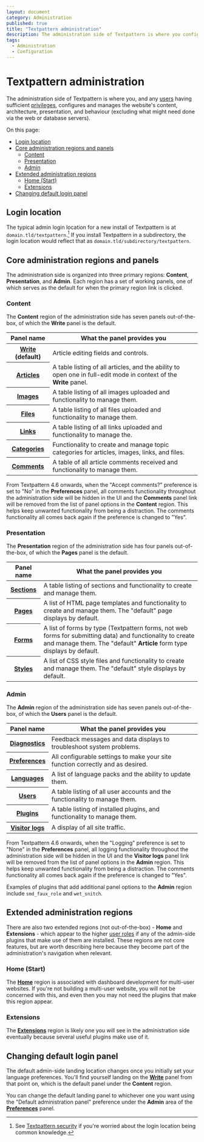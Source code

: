 ```yaml
---
layout: document
category: Administration
published: true
title: "Textpattern administration"
description: The administration side of Textpattern is where you configures and manages the website's content, architecture, presentation, and behaviour.
tags:
  - Administration
  - Configuration
---
```


# Textpattern administration

The administration side of Textpattern is where you, and any [users](admin/users-panel) having sufficient [privileges](http://docs.textpattern.io/administration/user-roles-and-privileges), configures and manages the website's content, architecture, presentation, and behaviour (excluding what might need done via the web or database servers).

On this page:

* [Login location](#login-location)
* [Core administration regions and panels](#core-administration-regions-and-panels)
  * [Content](#content)
  * [Presentation](#presentation)
  * [Admin](#admin)
* [Extended administration regions](#extended-administration-regions)
  * [Home (Start)](#home-start)
  * [Extensions](#extensions)
* [Changing default login panel](#changing-default-login-panel)

## Login location

The typical admin login location for a new install of Textpattern is at `domain.tld/textpattern`.[^1] If you install Textpattern in a subdirectory, the login location would reflect that as `domain.tld/subdirectory/textpattern`.

[^1]: See [Textpattern security](http://docs.textpattern.io/administration/security) if you're worried about the login location being common knowledge.

## Core administration regions and panels

The administration side is organized into three primary regions: **Content**, **Presentation**, and **Admin**. Each region has a set of working panels, one of which serves as the default for when the primary region link is clicked.

### Content

The **Content** region of the administration side has seven panels out-of-the-box, of which the **Write** panel is the default.

<div class="tabular-data" itemscope itemtype="http://schema.org/Table">
    <table>
        <thead>
            <tr>
                <th class="t25" scope="col">Panel name</th>
                <th scope="col">What the panel provides you</th>
            </tr>
        </thead>
        <tbody>
            <tr>
                <th scope="row"><a href="http://docs.textpattern.io/administration/write-panel"><strong>Write</strong></a> (default)</th>
                <td>Article editing fields and controls.</td>
            </tr>
            <tr>
                <th scope="row"><a href="http://docs.textpattern.io/administration/articles-panel"><strong>Articles</strong></a></th>
                <td>A table listing of all articles, and the ability to open one in full-edit mode in context of the <strong>Write</strong> panel.</td>
            </tr>
            <tr>
                <th scope="row"><a href="http://docs.textpattern.io/administration/images-panel"><strong>Images</strong></a></th>
                <td>A table listing of all images uploaded and functionality to manage them.</td>
            </tr>
            <tr>
                <th scope="row"><a href="http://docs.textpattern.io/administration/files-panel"><strong>Files</strong></a></th>
                <td>A table listing of all files uploaded and functionality to manage them.</td>
            </tr>
            <tr>
                <th scope="row"><a href="http://docs.textpattern.io/administration/links-panel"><strong>Links</strong></a></th>
                <td>A table listing of all links uploaded and functionality to manage the.</td>
            </tr>
            <tr>
                <th scope="row"><a href="http://docs.textpattern.io/administration/categories-panel"><strong>Categories</strong></a></th>
                <td>Functionality to create and manage topic categories for articles, images, links, and files.</td>
            </tr>
            <tr>
                <th scope="row"><a href="http://docs.textpattern.io/administration/comments-panel"><strong>Comments</strong></a></th>
                <td>A table of all article comments received and functionality to manage them.</td>
            </tr>
        </tbody>
    </table>
</div>

From Textpattern 4.6 onwards, when the "Accept comments?" preference is set to "No" in the **Preferences** panel, all comments functionality throughout the administration side will be hidden in the UI and the **Comments** panel link will be removed from the list of panel options in the **Content** region. This helps keep unwanted functionality from being a distraction. The comments functionality all comes back again if the preference is changed to "Yes". 

### Presentation

The **Presentation** region of the administration side has four panels out-of-the-box, of which the **Pages** panel is the default.

<div class="tabular-data" itemscope itemtype="http://schema.org/Table">
    <table>
        <thead>
            <tr>
                <th class="t25" scope="col">Panel name</th>
                <th scope="col">What the panel provides you</th>
            </tr>
        </thead>
        <tbody>
            <tr>
                <th scope="row"><a href="http://docs.textpattern.io/administration/sections-panel"><strong>Sections</strong></a></th>
                <td>A table listing of sections and functionality to create and manage them.</td>
            </tr>
            <tr>
                <th scope="row"><a href="http://docs.textpattern.io/administration/pages-panel"><strong>Pages</strong></a></th>
                <td>A list of HTML page templates and functionality to create and manage them. The "default" page displays by default.</td>
            </tr>
            <tr>
                <th scope="row"><a href="http://docs.textpattern.io/administration/forms-panel"><strong>Forms</strong></a></th>
                <td>A list of forms by type (Textpattern forms, not web forms for submitting data) and functionality to create and manage them. The "default" <strong>Article</strong> form type displays by default.</td>
            </tr>
            <tr>
                <th scope="row"><a href="http://docs.textpattern.io/administration/styles-panel"><strong>Styles</strong></a></th>
                <td>A list of CSS style files and functionality to create and manage them. The "default" style displays by default.</td>
            </tr>
        </tbody>
    </table>
</div>

### Admin

The **Admin** region of the administration side has seven panels out-of-the-box, of which the **Users** panel is the default.

<div class="tabular-data" itemscope itemtype="http://schema.org/Table">
    <table>
        <thead>
            <tr>
                <th class="t25" scope="col">Panel name</th>
                <th scope="col">What the panel provides you</th>
            </tr>
        </thead>
        <tbody>
            <tr>
                <th scope="row"><a href="http://docs.textpattern.io/administration/diagnostics-panel"><strong>Diagnostics</strong></a></th>
                <td>Feedback messages and data displays to troubleshoot system problems.</td>
            </tr>
            <tr>
                <th scope="row"><a href="http://docs.textpattern.io/administration/preferences-panel"><strong>Preferences</strong></a></th>
                <td>All configurable settings to make your site function correctly and as desired.</td>
            </tr>
            <tr>
                <th scope="row"><a href="http://docs.textpattern.io/administration/languages-panel"><strong>Languages</strong></a></th>
                <td>A list of language packs and the ability to update them.</td>
            </tr>
            <tr>
                <th scope="row"><a href="http://docs.textpattern.io/administration/users-panel"><strong>Users</strong></a></th>
                <td>A table listing of all user accounts and the functionality to manage them.</td>
            </tr>
            <tr>
                <th scope="row"><a href="http://docs.textpattern.io/administration/plugins-panel"><strong>Plugins</strong></a></th>
                <td>A table listing of installed plugins, and functionality to manage them.</td>
            </tr>
            <tr>
                <th scope="row"><a href="http://docs.textpattern.io/administration/visitor-logs-panel"><strong>Visitor logs</strong></a></th>
                <td>A display of all site traffic.</td>
            </tr>
        </tbody>
    </table>
</div>

From Textpattern 4.6 onwards, when the "Logging" preference is set to "None" in the **Preferences** panel, all logging functionality throughout the administration side will be hidden in the UI and the **Visitor logs** panel link will be removed from the list of panel options in the **Admin** region. This helps keep unwanted functionality from being a distraction. The comments functionality all comes back again if the preference is changed to "Yes". 

Examples of plugins that add additional panel options to the **Admin** region include `smd_faux_role` and `wet_snitch`.

## Extended administration regions

There are also two extended regions (not out-of-the-box) - **Home** and **Extensions** - which appear to the higher [user roles](http://docs.textpattern.io/administration/user-roles-and-privileges) if any of the admin-side plugins that make use of them are installed. These regions are not core features, but are worth describing here because they become part of the administration's navigation when relevant.

### Home (Start)

The [**Home**](http://docs.textpattern.io/administration/home-region) region is associated with dashboard development for multi-user websites. If you're not building a multi-user website, you will not be concerned with this, and even then you may not need the plugins that make this region appear.   

### Extensions

The [**Extensions**](http://docs.textpattern.io/administration/extensions-region) region is likely one you will see in the administration side eventually because several useful plugins make use of it.

## Changing default login panel

The default admin-side landing location changes once you initially set your language preferences. You'll find yourself landing on the [**Write**](http://docs.textpattern.io/administration/write-panel) panel from that point on, which is the default panel under the **Content** region.

You can change the default landing panel to whichever one you want using the "Default administration panel" preference under the **Admin** area of the [**Preferences**](http://docs.textpattern.io/administration/preferences-panel) panel.
